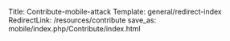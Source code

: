 Title: Contribute-mobile-attack
Template: general/redirect-index
RedirectLink: /resources/contribute
save_as: mobile/index.php/Contribute/index.html